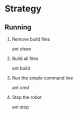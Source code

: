 # Strategy

## Running

1. Remove build files

	ant clean

2. Build all files

	ant build

3. Run the simple command line

	ant cmd

4. Stop the robot

	ant stop

